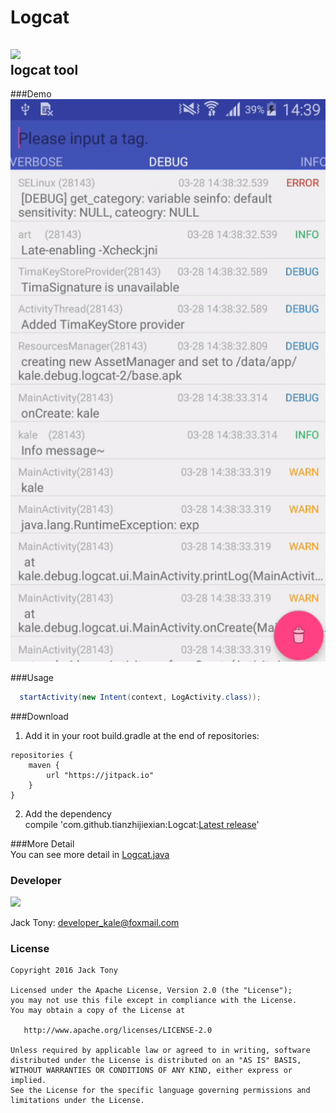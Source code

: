 # Logcat  
[![](https://jitpack.io/v/tianzhijiexian/Logcat.svg)](https://jitpack.io/#tianzhijiexian/Logcat)    
logcat tool   
---
###Demo   
![](./images/demo01.png)

###Usage   
```JAVA
  startActivity(new Intent(context, LogActivity.class));
```
###Download   
1. Add it in your root build.gradle at the end of repositories:  
```  
repositories {
	maven {
		url "https://jitpack.io"
	}
}
```   
2. Add the dependency   
compile 'com.github.tianzhijiexian:Logcat:[Latest release](https://github.com/tianzhijiexian/Logcat/releases)'

###More Detail  
You can see more detail in [Logcat.java](https://github.com/tianzhijiexian/Logcat/blob/master/lib/src/main/java/kale/debug/log/LogCat.java)

### Developer   
![](https://avatars3.githubusercontent.com/u/9552155?v=3&s=460)

Jack Tony: <developer_kale@foxmail.com>  

### License

    Copyright 2016 Jack Tony

    Licensed under the Apache License, Version 2.0 (the "License");
    you may not use this file except in compliance with the License.
    You may obtain a copy of the License at

       http://www.apache.org/licenses/LICENSE-2.0

    Unless required by applicable law or agreed to in writing, software
    distributed under the License is distributed on an "AS IS" BASIS,
    WITHOUT WARRANTIES OR CONDITIONS OF ANY KIND, either express or implied.
    See the License for the specific language governing permissions and
    limitations under the License.
